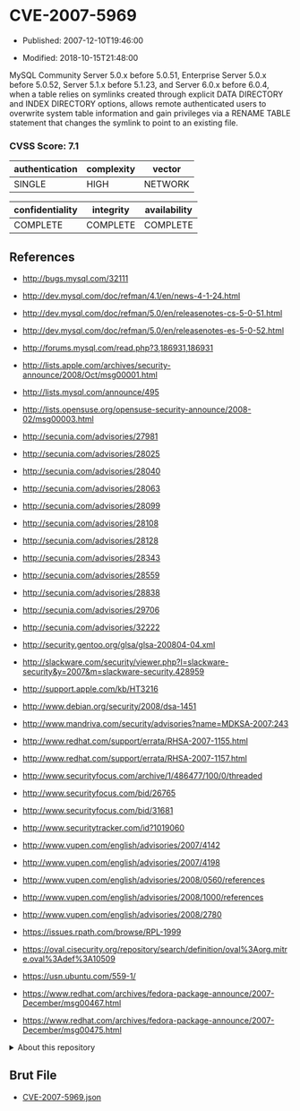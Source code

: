 # CVE-2007-5969

- Published: 2007-12-10T19:46:00

- Modified: 2018-10-15T21:48:00

MySQL Community Server 5.0.x before 5.0.51, Enterprise Server 5.0.x before 5.0.52, Server 5.1.x before 5.1.23, and Server 6.0.x before 6.0.4, when a table relies on symlinks created through explicit DATA DIRECTORY and INDEX DIRECTORY options, allows remote authenticated users to overwrite system table information and gain privileges via a RENAME TABLE statement that changes the symlink to point to an existing file.

### CVSS Score: **7.1**

| authentication | complexity | vector |
| --- | --- | --- |
| SINGLE | HIGH | NETWORK |

| confidentiality | integrity | availability |
| --- | --- | --- |
| COMPLETE | COMPLETE | COMPLETE |

## References

* http://bugs.mysql.com/32111

* http://dev.mysql.com/doc/refman/4.1/en/news-4-1-24.html

* http://dev.mysql.com/doc/refman/5.0/en/releasenotes-cs-5-0-51.html

* http://dev.mysql.com/doc/refman/5.0/en/releasenotes-es-5-0-52.html

* http://forums.mysql.com/read.php?3,186931,186931

* http://lists.apple.com/archives/security-announce/2008/Oct/msg00001.html

* http://lists.mysql.com/announce/495

* http://lists.opensuse.org/opensuse-security-announce/2008-02/msg00003.html

* http://secunia.com/advisories/27981

* http://secunia.com/advisories/28025

* http://secunia.com/advisories/28040

* http://secunia.com/advisories/28063

* http://secunia.com/advisories/28099

* http://secunia.com/advisories/28108

* http://secunia.com/advisories/28128

* http://secunia.com/advisories/28343

* http://secunia.com/advisories/28559

* http://secunia.com/advisories/28838

* http://secunia.com/advisories/29706

* http://secunia.com/advisories/32222

* http://security.gentoo.org/glsa/glsa-200804-04.xml

* http://slackware.com/security/viewer.php?l=slackware-security&y=2007&m=slackware-security.428959

* http://support.apple.com/kb/HT3216

* http://www.debian.org/security/2008/dsa-1451

* http://www.mandriva.com/security/advisories?name=MDKSA-2007:243

* http://www.redhat.com/support/errata/RHSA-2007-1155.html

* http://www.redhat.com/support/errata/RHSA-2007-1157.html

* http://www.securityfocus.com/archive/1/486477/100/0/threaded

* http://www.securityfocus.com/bid/26765

* http://www.securityfocus.com/bid/31681

* http://www.securitytracker.com/id?1019060

* http://www.vupen.com/english/advisories/2007/4142

* http://www.vupen.com/english/advisories/2007/4198

* http://www.vupen.com/english/advisories/2008/0560/references

* http://www.vupen.com/english/advisories/2008/1000/references

* http://www.vupen.com/english/advisories/2008/2780

* https://issues.rpath.com/browse/RPL-1999

* https://oval.cisecurity.org/repository/search/definition/oval%3Aorg.mitre.oval%3Adef%3A10509

* https://usn.ubuntu.com/559-1/

* https://www.redhat.com/archives/fedora-package-announce/2007-December/msg00467.html

* https://www.redhat.com/archives/fedora-package-announce/2007-December/msg00475.html

<details>
<summary>About this repository</summary> 

  This repository is part of the project [Live Hack CVE](https://github.com/Live-Hack-CVE). Main website can be found [www.live-hack.org](https://www.live-hack.org) 
  
  Made by [Sn0wAlice](https://github.com/Sn0wAlice) for the people that care about security and need to have a feed of the latest CVEs. Hope you enjoy it, don't forget to star the repo and follow me on [Twitter](https://twitter.com/Sn0wAlice) and [Github](https://github.com/Sn0wAlice). And that is my [personnal website](https://www.alice-snow.me/)

  - [Home Page](https://github.com/Live-Hack-CVE)
  - [Framework](https://github.com/Live-Hack-CVE/cve-framework)
  - [CVE database](https://github.com/Live-Hack-CVE/full_database)
  - [Changelog](https://github.com/Live-Hack-CVE/Changelog)
</details>

## Brut File

* [CVE-2007-5969.json](https://raw.githubusercontent.com/Live-Hack-CVE/full_database/main/cves/2007/CVE-2007-5969.json)


